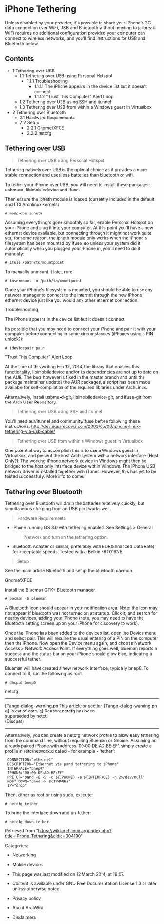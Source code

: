 iPhone Tethering
================

Unless disabled by your provider, it's possible to share your iPhone's
3G data connection over WiFi, USB and Bluetooth without needing to
jailbreak. WiFi requires no additional configuration provided your
computer can connect to wireless networks, and you'll find instructions
for USB and Bluetooth below.

Contents
--------

-   1 Tethering over USB
    -   1.1 Tethering over USB using Personal Hotspot
        -   1.1.1 Troubleshooting
            -   1.1.1.1 The iPhone appears in the device list but it
                doesn't connect
            -   1.1.1.2 "Trust This Computer" Alert Loop
    -   1.2 Tethering over USB using SSH and itunnel
    -   1.3 Tethering over USB from within a Windows guest in Virtualbox
-   2 Tethering over Bluetooth
    -   2.1 Hardware Requirements
    -   2.2 Setup
        -   2.2.1 Gnome/XFCE
        -   2.2.2 netcfg

Tethering over USB
------------------

> Tethering over USB using Personal Hotspot

Tethering natively over USB is the optimal choice as it provides a more
stable connection and uses less batteries than bluetooth or wifi.

To tether your iPhone over USB, you will need to install these packages:
usbmuxd, libimobiledevice and ifuse.

Then ensure the ipheth module is loaded (currently included in the
default and LTS Archlinux kernels)

    # modprobe ipheth

Assuming everything's gone smoothly so far, enable Personal Hotspot on
your iPhone and plug it into your computer. At this point you'll have a
new ethernet device available, but connecting through it might not work
quite yet; for some reason, the ipheth module only works when the
iPhone's filesystem has been mounted by ifuse, so unless your system did
it automatically when you plugged your iPhone in, you'll need to do it
manually:

    # ifuse /path/to/mountpoint

To manually unmount it later, run:

    # fusermount -u /path/to/mountpoint

Once your iPhone's filesystem is mounted, you should be able to use any
network manager to connect to the internet through the new iPhone
ethernet device just like you would any other ethernet connection.

Troubleshooting

The iPhone appears in the device list but it doesn't connect

Its possible that you may need to connect your iPhone and pair it with
your computer before connecting in some circumstances (iPhones using a
PIN unlock?):

    # idevicepair pair

"Trust This Computer" Alert Loop

At the time of this writing Feb 12, 2014, the library that enables this
functionality, libimobiledevice and/or its dependencies are not up to
date on the AUR. The bug, however is fixed in the master branch and
until the package maintainer updates the AUR packages, a script has been
made available for self-compilation of the required libraries under
ArchLinux.

Alternatively, install usbmuxd-git, libimobiledevice-git, and ifuse-git
from the Arch User Repository.

> Tethering over USB using SSH and itunnel

You'll need aur/itunnel and community/ifuse before following these
instructions:
http://dev.squarecows.com/2009/05/06/iphone-linux-tethering-via-usb-cable/

> Tethering over USB from within a Windows guest in Virtualbox

One potential way to accomplish this is to use a Windows guest in
VirtualBox, and present the host Arch system with a network interface
(Host Only?). The working iPhone network device in Windows might then be
bridged to the host only interface device within Windows. The iPhone USB
network driver is installed together with iTunes. However, this has yet
to be tested successfully. More info to come.

Tethering over Bluetooth
------------------------

Tethering over Bluetooth will drain the batteries relatively quickly,
but simultaneous charging from an USB port works well.

> Hardware Requirements

-   iPhone running OS 3.0 with tethering enabled. See Settings > General
    > Network and turn on the tethering option.
-   Bluetooth Adapter or similar, preferably with EDR(Enhanced Data
    Rate) for acceptable speeds. Tested with a Belkin F8T016NE.

> Setup

See the main article Bluetooth and setup the bluetooth daemon.

Gnome/XFCE

Install the Blueman GTK+ Bluetooth manager

    # pacman -S blueman

A Bluetooth icon should appear in your notification area. Note: the icon
may not appear if bluetooth was not turned on at startup. Click it, and
search for nearby devices, adding your iPhone (note, you may need to
have the Bluetooth setting screen up on your iPhone for discovery to
work).

Once the iPhone has been added to the devices list, open the Device menu
and select pair. This will require the usual entering of a PIN on the
computer then the iPhone. Now open the Device menu again, and choose
Network Access > Network Access Point. If everything goes well, blueman
reports a success and the status bar on your iPhone should glow blue,
indicating a successful tether.

Blueman will have created a new network interface, typically bnep0. To
connect to it, run the following as root.

    # dhcpcd bnep0

netcfg

  ------------------------ ------------------------ ------------------------
  [Tango-dialog-warning.pn This article or section  [Tango-dialog-warning.pn
  g]                       is out of date.          g]
                           Reason: netcfg has been  
                           superseded by netctl     
                           (Discuss)                
  ------------------------ ------------------------ ------------------------

Alternatively, you can create a netcfg network profile to allow easy
tethering from the command line, without requiring Blueman or Gnome.
Assuming an already paired iPhone with address '00:00:DE:AD:BE:EF',
simply create a profile in /etc/network.d called - for example -
'tether':

     CONNECTION="ethernet"
     DESCRIPTION="Ethernet via pand tethering to iPhone"
     INTERFACE="bnep0"
     IPHONE="00:00:DE:AD:BE:EF"
     PRE_UP="pand -E -S -c ${IPHONE} -e ${INTERFACE} -n 2>/dev/null"
     POST_DOWN="pand -k ${IPHONE}"
     IP="dhcp"

Then, either as root or using sudo, execute:

    # netcfg tether

To bring the interface down and un-tether:

    # netcfg down tether

Retrieved from
"https://wiki.archlinux.org/index.php?title=IPhone_Tethering&oldid=304190"

Categories:

-   Networking
-   Mobile devices

-   This page was last modified on 12 March 2014, at 19:07.
-   Content is available under GNU Free Documentation License 1.3 or
    later unless otherwise noted.
-   Privacy policy
-   About ArchWiki
-   Disclaimers
